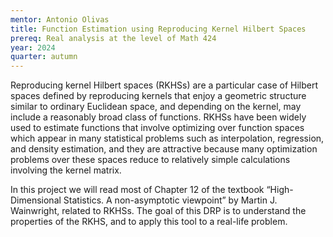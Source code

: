 ```yaml
---
mentor: Antonio Olivas
title: Function Estimation using Reproducing Kernel Hilbert Spaces
prereq: Real analysis at the level of Math 424
year: 2024
quarter: autumn
---
```


Reproducing kernel Hilbert spaces (RKHSs) are a particular case of Hilbert spaces defined by reproducing kernels that enjoy a geometric structure similar to ordinary Euclidean space, and depending on the kernel, may include a reasonably broad class of functions. RKHSs have been widely used to estimate functions that involve optimizing over function spaces which appear in many statistical problems such as interpolation, regression, and density estimation, and they are attractive because many optimization problems over these spaces reduce to relatively simple calculations involving the kernel matrix.

In this project we will read most of Chapter 12 of the textbook “High-Dimensional Statistics. A non-asymptotic viewpoint” by Martin J. Wainwright, related to RKHSs. The goal of this DRP is to understand the properties of the RKHS, and to apply this tool to a real-life problem.